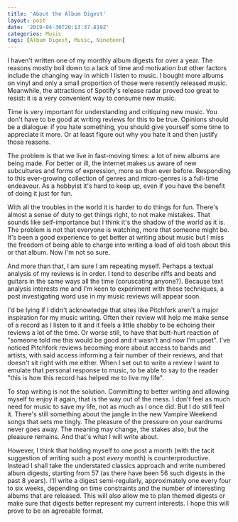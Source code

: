 ```yaml
---
title: 'About the Album Digest'
layout: post
date: '2019-04-30T20:13:37.819Z'
categories: Music
tags: [Album Digest, Music, Nineteen]
---
```


I haven't written one of my monthly album digests for over a year. The reasons mostly boil down to a lack of time and motivation but other factors include the changing way in which I listen to music. I bought more albums on vinyl and only a small proportion of those were recently released music. Meanwhile, the attractions of Spotify's release radar proved too great to resist: it is a very convenient way to consume new music.

Time is very important for understanding and critiquing new music. You don't have to be good at writing reviews for this to be true. Opinions should be a dialogue: if you hate something, you should give yourself some time to appreciate it more. Or at least figure out why you hate it and then justify those reasons.

The problem is that we live in fast-moving times: a lot of new albums are being made. For better or ill, the internet makes us aware of new subcultures and forms of expression, more so than ever before. Responding to this ever-growing collection of genres and micro-genres is a full-time endeavour. As a hobbyist it's hard to keep up, even if you have the benefit of doing it just for fun. 

With all the troubles in the world it is harder to do things for fun. There's almost a sense of duty to get things right, to not make mistakes. That sounds like self-importance but I think it's the shadow of the world as it is. The problem is not that everyone is watching, more that someone might be. It's been a good experience to get better at writing about music but I miss the freedom of being able to charge into writing a load of old tosh about this or that album. Now I'm not so sure. 

And more than that, I am sure I am repeating myself. Perhaps a textual analysis of my reviews is in order. I tend to describe riffs and beats and guitars in the same ways all the time (coruscating anyone?). Because text analysis interests me and I'm keen to experiment with these techniques, a post investigating word use in my music reviews will appear soon. 

I'd be lying if I didn't acknowledge that sites like Pitchfork aren't a major inspiration for my music writing. Often their review will help me make sense of a record as I listen to it and it feels a little shabby to be echoing their reviews a lot of the time. Or worse still, to have that butt-hurt reaction of "someone told me this would be good and it wasn't and now I'm upset". I've noticed Pitchfork reviews becoming more about access to bands and artists, with said access informing a fair number of their reviews, and that doesn't sit right with me either. When I set out to write a review I want to emulate that personal response to music, to be able to say to the reader "this is how this record has helped me to live my life".

To stop writing is not the solution. Committing to better writing and allowing myself to enjoy it again, that is the way out of the mess. I don't feel as much need for music to save my life, not as much as I once did. But I do still feel it. There's still something about the jangle in the new Vampire Weekend songs that sets me tingly. The pleasure of the pressure on your eardrums never goes away. The meaning may change, the stakes also, but the pleasure remains.  And that's what I will write about.

However, I think that holding myself to one post a month (with the tacit suggestion of writing such a post *every* month) is counterproductive. Instead I shall take the understated classics approach and write numbered album digests, starting from 57 (as there have been 56 such digests in the past 8 years). I'll write a digest semi-regularly, approximately one every four to six weeks, depending on time constraints and the number of interesting albums that are released. This will also allow me to plan themed digests or make sure that digests better represent my current interests. I hope this will prove to be an agreeable format.